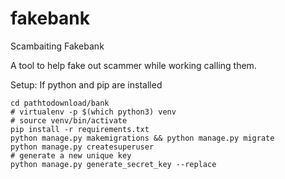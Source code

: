 # fakebank
Scambaiting Fakebank

A tool to help fake out scammer while working calling them. 

Setup:
If python and pip are installed
```
cd pathtodownload/bank
# virtualenv -p $(which python3) venv
# source venv/bin/activate
pip install -r requirements.txt
python manage.py makemigrations && python manage.py migrate
python manage.py createsuperuser
# generate a new unique key
python manage.py generate_secret_key --replace
```
